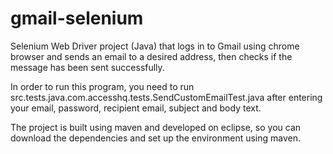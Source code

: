 # gmail-selenium
Selenium Web Driver project (Java) that logs in to Gmail using chrome browser and sends an email to a desired address, then checks if the message has been sent successfully. 

In order to run this program, you need to run src.tests.java.com.accesshq.tests.SendCustomEmailTest.java after entering your email, password, recipient email, subject and body text. 

The project is built using maven and developed on eclipse, so you can download the dependencies and set up the environment using maven.

